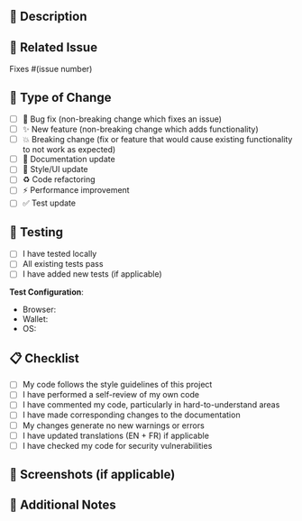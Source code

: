 ## 📝 Description
<!-- Describe your changes in detail -->

## 🔗 Related Issue
<!-- Link to the issue this PR addresses -->
Fixes #(issue number)

## 🎯 Type of Change
<!-- Mark with an `x` all that apply -->
- [ ] 🐛 Bug fix (non-breaking change which fixes an issue)
- [ ] ✨ New feature (non-breaking change which adds functionality)
- [ ] 💥 Breaking change (fix or feature that would cause existing functionality to not work as expected)
- [ ] 📝 Documentation update
- [ ] 🎨 Style/UI update
- [ ] ♻️ Code refactoring
- [ ] ⚡ Performance improvement
- [ ] ✅ Test update

## 🧪 Testing
<!-- Describe the tests you ran to verify your changes -->
- [ ] I have tested locally
- [ ] All existing tests pass
- [ ] I have added new tests (if applicable)

**Test Configuration**:
- Browser: 
- Wallet: 
- OS: 

## 📋 Checklist
<!-- Mark with an `x` all that apply -->
- [ ] My code follows the style guidelines of this project
- [ ] I have performed a self-review of my own code
- [ ] I have commented my code, particularly in hard-to-understand areas
- [ ] I have made corresponding changes to the documentation
- [ ] My changes generate no new warnings or errors
- [ ] I have updated translations (EN + FR) if applicable
- [ ] I have checked my code for security vulnerabilities

## 📸 Screenshots (if applicable)
<!-- Add screenshots to help explain your changes -->

## 💭 Additional Notes
<!-- Any additional information for reviewers -->

